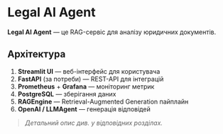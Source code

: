 # Legal AI Agent

**Legal AI Agent** — це RAG-сервіс для аналізу юридичних документів.

## Архітектура

1. **Streamlit UI** — веб-інтерфейс для користувача  
2. **FastAPI** (за потреби) — REST-API для інтеграцій  
3. **Prometheus** + **Grafana** — моніторинг метрик  
4. **PostgreSQL** — зберігання даних  
5. **RAGEngine** — Retrieval-Augmented Generation пайплайн  
6. **OpenAI / LLMAgent** — генерація відповідей  

> _Детальний опис див. у відповідних розділах._